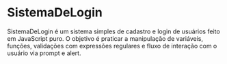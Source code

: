 # SistemaDeLogin
SistemaDeLogin é um sistema simples de cadastro e login de usuários feito em JavaScript puro. O objetivo é praticar a manipulação de variáveis, funções, validações com expressões regulares e fluxo de interação com o usuário via prompt e alert.

